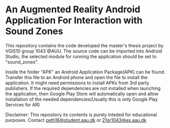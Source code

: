 An Augmented Reality Android Application For Interaction with Sound Zones
====================================
This repository contains the code developed the master's thesis project by VGIS10 group 1043 @AUU. The source code can be imported into Android Studio, the selected module for running the application should be set to "sound_zones". 

Inside the folder "APK" an Android Application Package(APK) can be found. Transfer this file to an Android phone and open the file to install the application. It might need permissions to install APKs from 3rd party publishers. If the required dependencies are not installed when launching the application, then Google Play Store will automatically open and allow installation of the needed dependencies(Usually this is only Google Play Services for AR)

Disclaimer: This repository  its contents is purely inteded for educational purposes. 
Contact oeth16@student.aau.dk or 21gr1043@es.aau.dk
